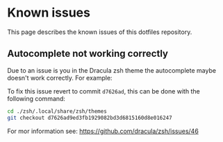 # Known issues
This page describes the known issues of this dotfiles repository.

## Autocomplete not working correctly
Due to an issue is you in the Dracula zsh theme the autocomplete maybe doesn't work correctly. For example:


To fix this issue revert to commit `d7626ad`, this can be done with the following command:

```bash
cd ./zsh/.local/share/zsh/themes
git checkout d7626ad9ed3fb1929082bd3d6815160d8e016247
```

For mor information see:
https://github.com/dracula/zsh/issues/46
